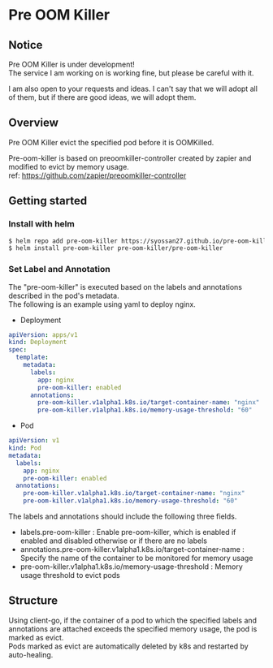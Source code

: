# Pre OOM Killer

## Notice

Pre OOM Killer is under development!   
The service I am working on is working fine, but please be careful with it.

I am also open to your requests and ideas. I can't say that we will adopt all of them, but if there are good ideas, we will adopt them.

## Overview

Pre OOM Killer evict the specified pod before it is OOMKilled.

Pre-oom-killer is based on preoomkiller-controller created by zapier and modified to evict by memory usage.  
ref: https://github.com/zapier/preoomkiller-controller

## Getting started

### Install with helm

```bash
$ helm repo add pre-oom-killer https://syossan27.github.io/pre-oom-killer/v0.1.0
$ helm install pre-oom-killer pre-oom-killer/pre-oom-killer
```

### Set Label and Annotation

The "pre-oom-killer" is executed based on the labels and annotations described in the pod's metadata.  
The following is an example using yaml to deploy nginx.

 - Deployment 
```yaml
apiVersion: apps/v1
kind: Deployment
spec:
  template:
    metadata:
      labels:
        app: nginx
        pre-oom-killer: enabled
      annotations:
        pre-oom-killer.v1alpha1.k8s.io/target-container-name: "nginx"
        pre-oom-killer.v1alpha1.k8s.io/memory-usage-threshold: "60"
```

 - Pod
```yaml
apiVersion: v1
kind: Pod
metadata:
  labels:
    app: nginx
    pre-oom-killer: enabled
  annotations:
    pre-oom-killer.v1alpha1.k8s.io/target-container-name: "nginx"
    pre-oom-killer.v1alpha1.k8s.io/memory-usage-threshold: "60"
``` 

The labels and annotations should include the following three fields.

 - labels.pre-oom-killer : Enable pre-oom-killer, which is enabled if enabled and disabled otherwise or if there are no labels
 - annotations.pre-oom-killer.v1alpha1.k8s.io/target-container-name : Specify the name of the container to be monitored for memory usage
 - pre-oom-killer.v1alpha1.k8s.io/memory-usage-threshold : Memory usage threshold to evict pods

## Structure

Using client-go, if the container of a pod to which the specified labels and annotations are attached exceeds the specified memory usage, the pod is marked as evict.  
Pods marked as evict are automatically deleted by k8s and restarted by auto-healing.